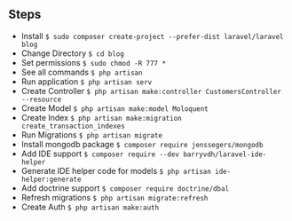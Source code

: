 ## Steps

- Install `$ sudo composer create-project --prefer-dist laravel/laravel blog`
- Change Directory `$ cd blog`
- Set permissions `$ sudo chmod -R 777 *`
- See all commands `$ php artisan`
- Run application `$ php artisan serv`
- Create Controller `$ php artisan make:controller CustomersController --resource`
- Create Model `$ php artisan make:model Moloquent`
- Create Index `$ php artisan make:migration create_transaction_indexes`
- Run Migrations `$ php artisan migrate`
- Install mongodb package `$ composer require jenssegers/mongodb`
- Add IDE support `$ composer require --dev barryvdh/laravel-ide-helper`
- Generate IDE helper code for models `$ php artisan ide-helper:generate`
- Add doctrine support `$ composer require doctrine/dbal`
- Refresh migrations `$ php artisan migrate:refresh`
- Create Auth `$ php artisan make:auth`

